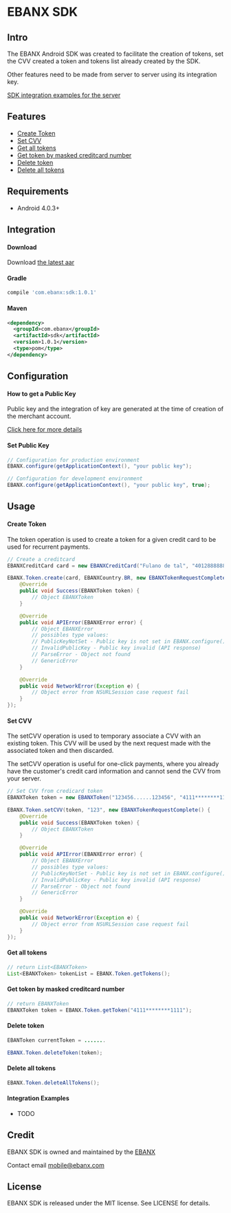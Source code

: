# EBANX SDK

## Intro

The EBANX Android SDK was created to facilitate the creation of tokens, set the CVV created a token and tokens list already created by the SDK.

Other features need to be made from server to server using its integration key.

[SDK integration examples for the server](#integration-examples)

## Features

- [Create Token](#create-token)
- [Set CVV](#set-cvv)
- [Get all tokens](#get-all-tokens)
- [Get token by masked creditcard number](#get-token-by-masked-creditcard-number)
- [Delete token](#delete-token)
- [Delete all tokens](delete-all-tokens)

<!-- - [Complete Documentation](http://cocoadocs.org/docsets/EBANX) -->
    
## Requirements

- Android 4.0.3+

## Integration

#### Download

Download [the latest aar](https://bintray.com/ebanx/maven/download_file?file_path=com%2Febanx%2Fsdk%2F1.0.1%2Fsdk-1.0.1.aar)

#### Gradle

```groovy
compile 'com.ebanx:sdk:1.0.1'
```

#### Maven

```xml
<dependency>
  <groupId>com.ebanx</groupId>
  <artifactId>sdk</artifactId>
  <version>1.0.1</version>
  <type>pom</type>
</dependency>
```

## Configuration

#### How to get a Public Key

Public key and the integration of key are generated at the time of creation of the merchant account.

[Click here for more details](https://www.ebanx.com/business/en)


#### Set Public Key

```java
// Configuration for production environment
EBANX.configure(getApplicationContext(), "your public key");

// Configuration for development environment
EBANX.configure(getApplicationContext(), "your public key", true);
```

## Usage

#### Create Token

The token operation is used to create a token for a given credit card to be used for recurrent payments.

```java
// Create a creditcard
EBANXCreditCard card = new EBANXCreditCard("Fulano de tal", "4012888888881881", "12/2016", "321", EBANXCreditCardType.Visa);

EBANX.Token.create(card, EBANXCountry.BR, new EBANXTokenRequestComplete() {
    @Override
    public void Success(EBANXToken token) {
        // Object EBANXToken
    }

    @Override
    public void APIError(EBANXError error) {
        // Object EBANXError
        // possibles type values:
        // PublicKeyNotSet - Public key is not set in EBANX.configure()
        // InvalidPublicKey - Public key invalid (API response)
        // ParseError - Object not found
        // GenericError
    }

    @Override
    public void NetworkError(Exception e) {
        // Object error from NSURLSession case request fail
    }
});
```

#### Set CVV

The setCVV operation is used to temporary associate a CVV with an existing token. This CVV will be used by the next request made with the associated token and then discarded.

The setCVV operation is useful for one-click payments, where you already have the customer's credit card information and cannot send the CVV from your server.

```java
// Set CVV from credicard token
EBANXToken token = new EBANXToken("123456......123456", "4111********1111");

EBANX.Token.setCVV(token, "123", new EBANXTokenRequestComplete() {
    @Override
    public void Success(EBANXToken token) {
        // Object EBANXToken
    }

    @Override
    public void APIError(EBANXError error) {
        // Object EBANXError
        // possibles type values:
        // PublicKeyNotSet - Public key is not set in EBANX.configure()
        // InvalidPublicKey - Public key invalid (API response)
        // ParseError - Object not found
        // GenericError
    }

    @Override
    public void NetworkError(Exception e) {
        // Object error from NSURLSession case request fail
    }
});
```

#### Get all tokens

```java
// return List<EBANXToken>
List<EBANXToken> tokenList = EBANX.Token.getTokens();
```

#### Get token by masked creditcard number

```java
// return EBANXToken
EBANXToken token = EBANX.Token.getToken("4111********1111");
```

#### Delete token

```java
EBANToken currentToken = .......

EBANX.Token.deleteToken(token);
```

#### Delete all tokens

```java
EBANX.Token.deleteAllTokens();
```

#### Integration Examples

- TODO

## Credit

EBANX SDK is owned and maintained by the [EBANX](https://www.ebanx.com/br)

Contact email [mobile@ebanx.com](mailto:mobile@ebanx.com)

## License

EBANX SDK is released under the MIT license. See LICENSE for details.
